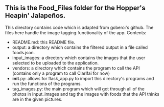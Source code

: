 ## This is the Food_Files folder for the Hopper's Heapin' Jalapeños.

This directory contains code which is adapted from goberoi's github. The files here handle the image tagging functionality of the app.
Contents:

* README.md: this README file.
* output: a directory which contains the filtered output in a file called foods.json. 
* input_images: a directory which contains the images that the user selected to be uploaded to the application.
* vendors: a directory which contains the program to call the API (contains only a program to call Clarifai for now)
* __init__.py: allows for flask_app.py to import this directory's programs and run the functions of the programs.
* tag_images.py: the main program which will got through all of the photos in input_images and tag the images with
  foods that the API thinks are in the given pictures.
